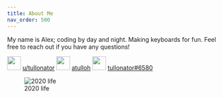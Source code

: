 ```yaml
---
title: About Me
nav_order: 500
---
```


My name is Alex; coding by day and night. Making keyboards for fun. Feel free to reach out if you have any questions!

<img src="{{ site.baseurl }}/assets/images/reddit-logo.png" width="32" height="32" alt="" /> [u/tullonator](https://www.reddit.com/user/tullonator)
<img src="{{ site.baseurl }}/assets/images/github-logo.png" width="32" height="32" alt="" /> [atulloh](https://github.com/atulloh)
<img src="{{ site.baseurl }}/assets/images/discord-logo.png" width="32" height="32" alt="" /> [tullonator#6580](https://discord.com/users/369310977994260482)

<figure>
  <img src="{{ site.baseurl }}/assets/images/me.jpg" alt="2020 life"/>
  <figcaption>2020 life</figcaption>
</figure>